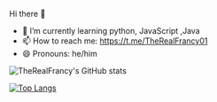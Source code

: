 Hi there 👋





- 🌱 I’m currently learning python, JavaScript ,Java
- 📫 How to reach me: https://t.me/TheRealFrancy01
- 😄 Pronouns: he/him


![TheRealFrancy's GitHub stats](https://github-readme-stats.vercel.app/api?username=TheRealFrancy&show_icons=true&theme=highcontrast)



[![Top Langs](https://github-readme-stats.vercel.app/api/top-langs/?username=TheRealFrancy)](https://github.com/TheRealFrancy/github-readme-stats)


